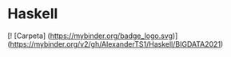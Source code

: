 # Haskell
[! [Carpeta] (https://mybinder.org/badge_logo.svg)] (https://mybinder.org/v2/gh/AlexanderTS1/Haskell/BIGDATA2021)
